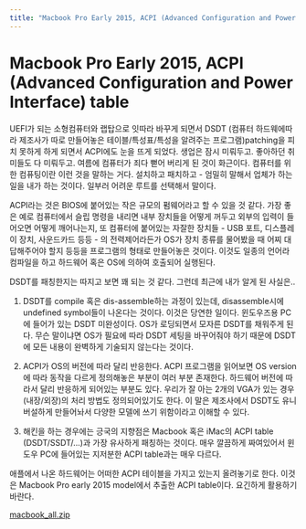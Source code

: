 ```yaml
---
title: "Macbook Pro Early 2015, ACPI (Advanced Configuration and Power Interface) table"
---
```

# Macbook Pro Early 2015, ACPI (Advanced Configuration and Power Interface) table


UEFI가 되는 소형컴퓨터와 랩탑으로 잇따라 바꾸게 되면서 DSDT (컴퓨터 하드웨에따라 제조사가 따로 만들어놓은 테이블/특성표/특성을 알려주는 프로그램)patching을 피치 못하게 하게 되면서 ACPI에도 눈을 뜨게 되었다. 생업은 잠시 미뤄두고. 좋아하던 취미들도 다 미뤄두고. 여름에 컴퓨터가 죄다 뻗어 버리게 된 것이 화근이다. 컴퓨터를 위한 컴퓨팅이란 이런 것을 말하는 거다. 설치하고 패치하고 - 엄밀히 말해서 업체가 하는 일을 내가 하는 것이다. 일부러 어려운 루트를 선택해서 말이다.




ACPI라는 것은 BIOS에 붙어있는 작은 규모의 펌웨어라고 할 수 있을 것 같다. 가장 좋은 예로 컴퓨터에서 슬립 명령을 내리면 내부 장치들을 어떻게 꺼두고 외부의 입력이 들어오면 어떻게 깨어나는지, 또 컴퓨터에 붙어있는 자잘한 장치들 - USB 포트, 디스플레이 장치, 사운드카드 등등 - 의 전력제어라든가 OS가 장치 종류를 물어봤을 때 어찌 대답해주어야 할지 등등을 프로그램의 형태로 만들어놓은 것이다. 이것도 일종의 언어라 컴파일을 하고 하드웨어 혹은 OS에 의하여 호출되어 실행된다.




DSDT를 패칭한지는 따지고 보면 꽤 되는 것 같다. 그런데 최근에 내가 알게 된 사실은..




1) DSDT를 compile 혹은 dis-assemble하는 과정이 있는데, disassemble시에 undefined symbol들이 나온다는 것이다. 이것은 당연한 일이다. 윈도우즈용 PC에 들어가 있는 DSDT 미완성이다. OS가 로딩되면서 모자른 DSDT를 채워주게 된다. 무슨 말이냐면 OS가 필요에 따라 DSDT 세팅을 바꾸어줘야 하기 때문에 DSDT에 모든 내용이 완벽하게 기술되지 않는다는 것이다. 




2) ACPI가 OS의 버전에 따라 달리 반응한다. ACPI 프로그램을 읽어보면 OS version에 따라 동작을 다르게 정의해놓은 부분이 여러 부분 존재한다. 하드웨어 버전에 따라서 달리 반응하게 되어있는 부분도 있다. 우리가 잘 아는 2개의 VGA가 있는 경우 (내장/외장)의 처리 방법도 정의되어있기도 한다. 이 말은 제조사에서 DSDT도 유니버설하게 만들어놔서 다양한 모델에 쓰기 위함이라고 이해할 수 있다.




3) 해킨을 하는 경우에는 긍국의 지향점은 Macbook 혹은 iMac의 ACPI table (DSDT/SSDT/...)과 가장 유사하게 패칭하는 것이다. 매우 깔끔하게 짜여있어서 윈도우 PC에 들어있는 지저분한 ACPI table과는 매우 다르다. 




애플에서 나온 하드웨어는 어떠한 ACPI 테이블을 가지고 있는지 올려놓기로 한다. 이것은 Macbook Pro early 2015 model에서 추출한 ACPI table이다. 요긴하게 활용하기 바란다.






[ macbook_all.zip](http://tonebrew.tistory.com/attachment/cfile10.uf@2303703755E528C935D76A.zip)









